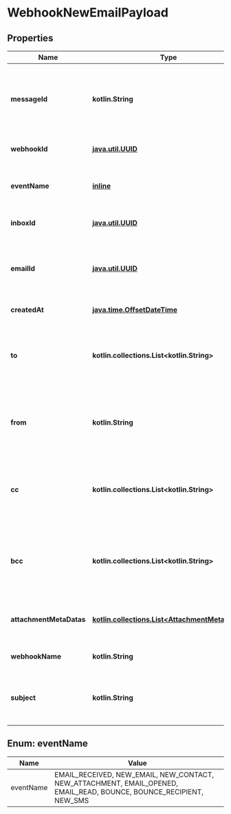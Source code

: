 
# WebhookNewEmailPayload

## Properties
Name | Type | Description | Notes
------------ | ------------- | ------------- | -------------
**messageId** | **kotlin.String** | Idempotent message ID. Store this ID locally or in a database to prevent message duplication. | 
**webhookId** | [**java.util.UUID**](java.util.UUID) | ID of webhook entity being triggered | 
**eventName** | [**inline**](#EventNameEnum) | Name of the event type webhook is being triggered for. | 
**inboxId** | [**java.util.UUID**](java.util.UUID) | Id of the inbox that received an email | 
**emailId** | [**java.util.UUID**](java.util.UUID) | ID of the email that was received. Use this ID for fetching the email with the &#x60;EmailController&#x60;. | 
**createdAt** | [**java.time.OffsetDateTime**](java.time.OffsetDateTime) | Date time of event creation | 
**to** | **kotlin.collections.List&lt;kotlin.String&gt;** | List of &#x60;To&#x60; recipient email addresses that the email was addressed to. See recipients object for names. | 
**from** | **kotlin.String** | Who the email was sent from. An email address - see fromName for the sender name. | 
**cc** | **kotlin.collections.List&lt;kotlin.String&gt;** | List of &#x60;CC&#x60; recipients email addresses that the email was addressed to. See recipients object for names. | 
**bcc** | **kotlin.collections.List&lt;kotlin.String&gt;** | List of &#x60;BCC&#x60; recipients email addresses that the email was addressed to. See recipients object for names. | 
**attachmentMetaDatas** | [**kotlin.collections.List&lt;AttachmentMetaData&gt;**](AttachmentMetaData) | List of attachment meta data objects if attachments present | 
**webhookName** | **kotlin.String** | Name of the webhook being triggered |  [optional]
**subject** | **kotlin.String** | The subject line of the email message as specified by SMTP subject header |  [optional]


<a name="EventNameEnum"></a>
## Enum: eventName
Name | Value
---- | -----
eventName | EMAIL_RECEIVED, NEW_EMAIL, NEW_CONTACT, NEW_ATTACHMENT, EMAIL_OPENED, EMAIL_READ, BOUNCE, BOUNCE_RECIPIENT, NEW_SMS



